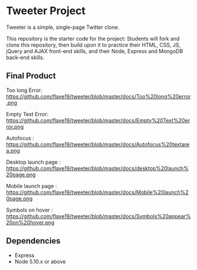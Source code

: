 # Tweeter Project

Tweeter is a simple, single-page Twitter clone.

This repository is the starter code for the project: Students will fork and clone this repository, then build upon it to practice their HTML, CSS, JS, jQuery and AJAX front-end skills, and their Node, Express and MongoDB back-end skills.

## Final Product
Too long Error:
https://github.com/flave19/tweeter/blob/master/docs/Too%20long%20error.png

Empty Text Error:
https://github.com/flave19/tweeter/blob/master/docs/Empty%20Text%20error.png

Autofocus :
https://github.com/flave19/tweeter/blob/master/docs/Autofocus%20textarea.png

Desktop launch page :
https://github.com/flave19/tweeter/blob/master/docs/desktop%20launch%20page.png

Mobile launch page :
https://github.com/flave19/tweeter/blob/master/docs/Mobile%20launch%20page.png

Symbols on hover :
https://github.com/flave19/tweeter/blob/master/docs/Symbols%20appear%20on%20hover.png


## Dependencies

- Express
- Node 5.10.x or above
